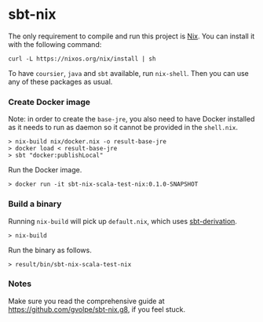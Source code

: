 # sbt-nix

The only requirement to compile and run this project is [Nix](https://nixos.org/download.html). You can install it with the following command:

```shell
curl -L https://nixos.org/nix/install | sh
```

To have `coursier`, `java` and `sbt` available, run `nix-shell`. Then you can use any of these packages as usual.

### Create Docker image

Note: in order to create the `base-jre`, you also need to have Docker installed as it needs to run as daemon so it cannot be provided in the `shell.nix`.

```shell
> nix-build nix/docker.nix -o result-base-jre
> docker load < result-base-jre
> sbt "docker:publishLocal"
```

Run the Docker image.

```shell
> docker run -it sbt-nix-scala-test-nix:0.1.0-SNAPSHOT
```

### Build a binary

Running `nix-build` will pick up `default.nix`, which uses [sbt-derivation](https://github.com/zaninime/sbt-derivation).

```shell
> nix-build
```

Run the binary as follows.

```shell
> result/bin/sbt-nix-scala-test-nix
```

### Notes

Make sure you read the comprehensive guide at https://github.com/gvolpe/sbt-nix.g8, if you feel stuck.
